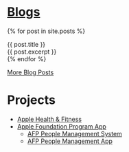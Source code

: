 # [Blogs](all-blogs.md)

{% for post in site.posts %}
    <div>
    {{ post.title }}<br/>
    {{ post.excerpt }}
    </div>
{% endfor %}

[More Blog Posts](all-blogs.md)

# Projects

- [Apple Health & Fitness](https://github.com/RMIT-Ace/Apple-Health-and-Fitness)
- [Apple Foundation Program App](https://github.com/RMIT-Ace/AFP)
    - [AFP People Management System](https://github.com/RMIT-Ace/AFP-People-Db)
    - [AFP People Management App](https://github.com/RMIT-Ace/AFP-People-App)
